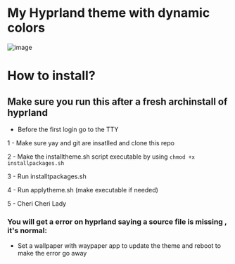 # My Hyprland theme with dynamic colors

![image](https://github.com/kleidiss/dotfiles/assets/124008722/297ef507-e678-4bc1-a90b-582b2152533d)


# How to install?

## Make sure you run this after a fresh archinstall of hyprland 
 - Before the first login go to the TTY

1 - Make sure yay and git are insatlled and clone this repo 

2 - Make the installtheme.sh script executable by using ```chmod +x installpackages.sh```

3 - Run installtpackages.sh 

4 - Run applytheme.sh (make executable if needed)

5 - Cheri Cheri Lady 

### You will get a error on hyprland saying a source file is missing , it's normal:
- Set a wallpaper with waypaper app to update the theme and reboot to make the error go away

